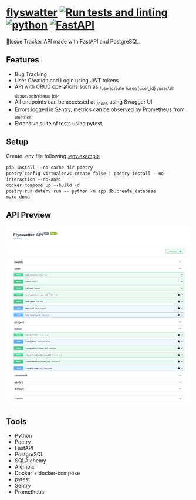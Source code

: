 # [flyswatter](https://flyswatter-api.onrender.com/docs) [![Run tests and linting](https://github.com/felipevk/flyswatter/actions/workflows/makefile.yml/badge.svg)](https://github.com/felipevk/flyswatter/actions/workflows/makefile.yml) [![python](https://img.shields.io/badge/Python-3.12-3776AB.svg?style=flat&logo=python&logoColor=white)](https://www.python.org) [![FastAPI](https://img.shields.io/badge/FastAPI-0.116.1-009688.svg?style=flat&logo=FastAPI&logoColor=white)](https://fastapi.tiangolo.com)
:bug:Issue Tracker API made with FastAPI and PostgreSQL.

## Features
- Bug Tracking
- User Creation and Login using JWT tokens
- API with CRUD operations such as <sub>/user/create</sub> <sub>/user/{user_id}</sub> <sub>/user/all</sub> <sub>/issue/edit/{issue_id}</sub>.
- All endpoints can be accessed at <sub>/docs</sub> using Swagger UI
- Errors logged in Sentry, metrics can be observed by Prometheus from <sub>/metrics</sub>
- Extensive suite of tests using pytest

## Setup
Create .env file following [.env.example](.env.example)
```
pip install --no-cache-dir poetry
poetry config virtualenvs.create false | poetry install --no-interaction --no-ansi
docker compose up --build -d
poetry run dotenv run -- python -m app.db.create_database
make demo
```

## API Preview
![Swagger UI](images/flyswatter_swagger_ui.png)

## Tools
- Python
- Poetry
- FastAPI
- PostgreSQL 
- SQLAlchemy
- Alembic
- Docker + docker-compose
- pytest
- Sentry
- Prometheus
